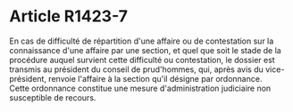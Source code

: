 # Article R1423-7

  
En cas de difficulté de répartition d'une affaire ou de contestation sur la connaissance d'une affaire par une section, et quel que soit le stade de la procédure auquel survient cette difficulté ou contestation, le dossier est transmis au président du conseil de prud'hommes, qui, après avis du vice-président, renvoie l'affaire à la section qu'il désigne par ordonnance.   
Cette ordonnance constitue une mesure d'administration judiciaire non susceptible de recours.